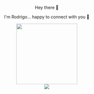<div id="header" align="center">
  <p>Hey there 👋</p>
  <p>I'm Rodrigo... happy to connect with you 🤝</p>
  <img height="200px" src="https://media.giphy.com/media/QssGEmpkyEOhBCb7e1/giphy.gif">
</div>
<div id="social-icons" align="center">
  <a href="https://www.linkedin.com/in/rodrigo-wanderley">
    <img src="https://img.shields.io/badge/LinkedIn-blue?logo=linkedin&logoColor=white&style=for-the-badge">
  </a>
</div>